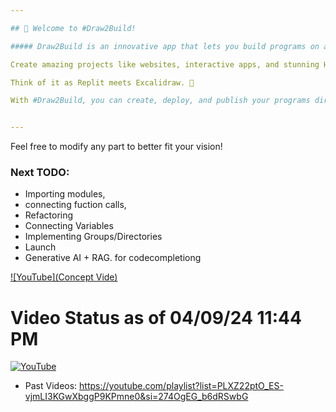 ```yaml
---

## 🌟 Welcome to #Draw2Build!

##### Draw2Build is an innovative app that lets you build programs on an online whiteboard. 🖥️✨ 

Create amazing projects like websites, interactive apps, and stunning HTML canvas graphics—all in one place! 

Think of it as Replit meets Excalidraw. 🎨 

With #Draw2Build, you can create, deploy, and publish your programs directly! 🚀 


---
```


Feel free to modify any part to better fit your vision!
### Next TODO:
- Importing modules,
- connecting fuction calls,
- Refactoring
- Connecting Variables
- Implementing Groups/Directories
- Launch
- Generative AI + RAG. for codecompletiong

[![YouTube](Concept Vide)](https://www.youtube.com/watch?v=hwF_Idx99Ls)

# Video Status as of 04/09/24 11:44 PM
[![YouTube](http://i.ytimg.com/vi/7rKzJ52KYQA/hqdefault.jpg)](https://youtu.be/7rKzJ52KYQA)

- Past Videos: https://youtube.com/playlist?list=PLXZ22ptO_ES-vjmLI3KGwXbggP9KPmne0&si=274OgEG_b6dRSwbG

